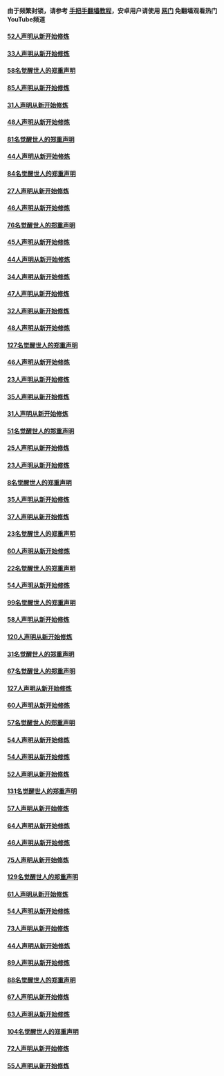 #### 由于频繁封锁，请参考 [手把手翻墙教程](https://github.com/gfw-breaker/guides/wiki/)，安卓用户请使用 [网门](https://github.com/gfw-breaker/nogfw/blob/master/dl.md?t=03120900) 免翻墙观看热门YouTube频道 

#### [52人声明从新开始修炼](../pages/91/421846.md?t=03120900) 

#### [33人声明从新开始修炼](../pages/91/421804.md?t=03120900) 

#### [58名觉醒世人的郑重声明](../pages/91/421845.md?t=03120900) 

#### [85人声明从新开始修炼](../pages/91/421769.md?t=03120900) 

#### [31人声明从新开始修炼](../pages/91/421763.md?t=03120900) 

#### [48人声明从新开始修炼](../pages/91/421605.md?t=03120900) 

#### [81名觉醒世人的郑重声明](../pages/91/421656.md?t=03120900) 

#### [44人声明从新开始修炼](../pages/91/421544.md?t=03120900) 

#### [84名觉醒世人的郑重声明](../pages/91/421543.md?t=03120900) 

#### [27人声明从新开始修炼](../pages/91/421465.md?t=03120900) 

#### [46人声明从新开始修炼](../pages/91/421454.md?t=03120900) 

#### [76名觉醒世人的郑重声明](../pages/91/421453.md?t=03120900) 

#### [45人声明从新开始修炼](../pages/91/421452.md?t=03120900) 

#### [44人声明从新开始修炼](../pages/91/421422.md?t=03120900) 

#### [34人声明从新开始修炼](../pages/91/421322.md?t=03120900) 

#### [47人声明从新开始修炼](../pages/91/421264.md?t=03120900) 

#### [32人声明从新开始修炼](../pages/91/421225.md?t=03120900) 

#### [48人声明从新开始修炼](../pages/91/421202.md?t=03120900) 

#### [127名觉醒世人的郑重声明](../pages/91/421224.md?t=03120900) 

#### [46人声明从新开始修炼](../pages/91/421203.md?t=03120900) 

#### [23人声明从新开始修炼](../pages/91/421138.md?t=03120900) 

#### [35人声明从新开始修炼](../pages/91/421122.md?t=03120900) 

#### [31人声明从新开始修炼](../pages/91/421081.md?t=03120900) 

#### [51名觉醒世人的郑重声明](../pages/91/421080.md?t=03120900) 

#### [25人声明从新开始修炼](../pages/91/421020.md?t=03120900) 

#### [23人声明从新开始修炼](../pages/91/420884.md?t=03120900) 

#### [8名觉醒世人的郑重声明](../pages/91/420883.md?t=03120900) 

#### [35人声明从新开始修炼](../pages/91/420809.md?t=03120900) 

#### [37人声明从新开始修炼](../pages/91/420766.md?t=03120900) 

#### [23名觉醒世人的郑重声明](../pages/91/420765.md?t=03120900) 

#### [60人声明从新开始修炼](../pages/91/420727.md?t=03120900) 

#### [22名觉醒世人的郑重声明](../pages/91/420726.md?t=03120900) 

#### [54人声明从新开始修炼](../pages/91/420529.md?t=03120900) 

#### [99名觉醒世人的郑重声明](../pages/91/420528.md?t=03120900) 

#### [58人声明从新开始修炼](../pages/91/420198.md?t=03120900) 

#### [120人声明从新开始修炼](../pages/91/420141.md?t=03120900) 

#### [31名觉醒世人的郑重声明](../pages/91/420197.md?t=03120900) 

#### [67名觉醒世人的郑重声明](../pages/91/420140.md?t=03120900) 

#### [127人声明从新开始修炼](../pages/91/420082.md?t=03120900) 

#### [60人声明从新开始修炼](../pages/91/420081.md?t=03120900) 

#### [57名觉醒世人的郑重声明](../pages/91/420080.md?t=03120900) 

#### [54人声明从新开始修炼](../pages/91/419533.md?t=03120900) 

#### [54人声明从新开始修炼](../pages/91/419532.md?t=03120900) 

#### [52人声明从新开始修炼](../pages/91/419531.md?t=03120900) 

#### [131名觉醒世人的郑重声明](../pages/91/419530.md?t=03120900) 

#### [57人声明从新开始修炼](../pages/91/419430.md?t=03120900) 

#### [64人声明从新开始修炼](../pages/91/419429.md?t=03120900) 

#### [46人声明从新开始修炼](../pages/91/419428.md?t=03120900) 

#### [75人声明从新开始修炼](../pages/91/419427.md?t=03120900) 

#### [129名觉醒世人的郑重声明](../pages/91/419426.md?t=03120900) 

#### [61人声明从新开始修炼](../pages/91/419198.md?t=03120900) 

#### [54人声明从新开始修炼](../pages/91/419197.md?t=03120900) 

#### [73人声明从新开始修炼](../pages/91/419196.md?t=03120900) 

#### [44人声明从新开始修炼](../pages/91/419075.md?t=03120900) 

#### [89人声明从新开始修炼](../pages/91/419074.md?t=03120900) 

#### [88名觉醒世人的郑重声明](../pages/91/419195.md?t=03120900) 

#### [67人声明从新开始修炼](../pages/91/419073.md?t=03120900) 

#### [63人声明从新开始修炼](../pages/91/419072.md?t=03120900) 

#### [104名觉醒世人的郑重声明](../pages/91/419071.md?t=03120900) 

#### [72人声明从新开始修炼](../pages/91/418902.md?t=03120900) 

#### [55人声明从新开始修炼](../pages/91/418901.md?t=03120900) 


